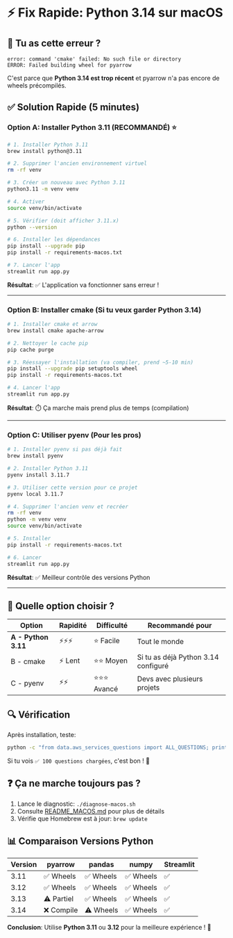# ⚡ Fix Rapide: Python 3.14 sur macOS

## 🚨 Tu as cette erreur ?

```
error: command 'cmake' failed: No such file or directory
ERROR: Failed building wheel for pyarrow
```

C'est parce que **Python 3.14 est trop récent** et pyarrow n'a pas encore de wheels précompilés.

## ✅ Solution Rapide (5 minutes)

### Option A: Installer Python 3.11 (RECOMMANDÉ) ⭐

```bash
# 1. Installer Python 3.11
brew install python@3.11

# 2. Supprimer l'ancien environnement virtuel
rm -rf venv

# 3. Créer un nouveau avec Python 3.11
python3.11 -m venv venv

# 4. Activer
source venv/bin/activate

# 5. Vérifier (doit afficher 3.11.x)
python --version

# 6. Installer les dépendances
pip install --upgrade pip
pip install -r requirements-macos.txt

# 7. Lancer l'app
streamlit run app.py
```

**Résultat**: ✅ L'application va fonctionner sans erreur !

---

### Option B: Installer cmake (Si tu veux garder Python 3.14)

```bash
# 1. Installer cmake et arrow
brew install cmake apache-arrow

# 2. Nettoyer le cache pip
pip cache purge

# 3. Réessayer l'installation (va compiler, prend ~5-10 min)
pip install --upgrade pip setuptools wheel
pip install -r requirements-macos.txt

# 4. Lancer l'app
streamlit run app.py
```

**Résultat**: ⏱️ Ça marche mais prend plus de temps (compilation)

---

### Option C: Utiliser pyenv (Pour les pros)

```bash
# 1. Installer pyenv si pas déjà fait
brew install pyenv

# 2. Installer Python 3.11
pyenv install 3.11.7

# 3. Utiliser cette version pour ce projet
pyenv local 3.11.7

# 4. Supprimer l'ancien venv et recréer
rm -rf venv
python -m venv venv
source venv/bin/activate

# 5. Installer
pip install -r requirements-macos.txt

# 6. Lancer
streamlit run app.py
```

**Résultat**: ✅ Meilleur contrôle des versions Python

---

## 🎯 Quelle option choisir ?

| Option | Rapidité | Difficulté | Recommandé pour |
|--------|----------|------------|-----------------|
| **A - Python 3.11** | ⚡⚡⚡ | ⭐ Facile | Tout le monde |
| B - cmake | ⚡ Lent | ⭐⭐ Moyen | Si tu as déjà Python 3.14 configuré |
| C - pyenv | ⚡⚡ | ⭐⭐⭐ Avancé | Devs avec plusieurs projets |

## 🔍 Vérification

Après installation, teste:

```bash
python -c "from data.aws_services_questions import ALL_QUESTIONS; print(f'✅ {len(ALL_QUESTIONS)} questions chargées')"
```

Si tu vois `✅ 100 questions chargées`, c'est bon ! 🎉

## ❓ Ça ne marche toujours pas ?

1. Lance le diagnostic: `./diagnose-macos.sh`
2. Consulte [README_MACOS.md](README_MACOS.md) pour plus de détails
3. Vérifie que Homebrew est à jour: `brew update`

## 📊 Comparaison Versions Python

| Version | pyarrow | pandas | numpy | Streamlit |
|---------|---------|--------|-------|-----------|
| 3.11 | ✅ Wheels | ✅ Wheels | ✅ Wheels | ✅ |
| 3.12 | ✅ Wheels | ✅ Wheels | ✅ Wheels | ✅ |
| 3.13 | ⚠️ Partiel | ✅ Wheels | ✅ Wheels | ✅ |
| 3.14 | ❌ Compile | ⚠️ Wheels | ✅ Wheels | ✅ |

**Conclusion**: Utilise **Python 3.11** ou **3.12** pour la meilleure expérience ! 🚀
